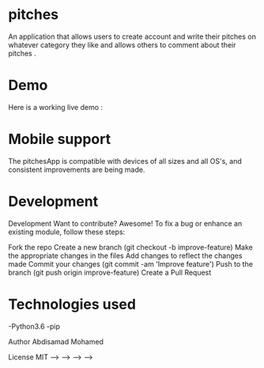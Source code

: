 # pitches
An application that allows users to create account and write their pitches on whatever category they like and allows others to comment about their pitches .

# Demo
Here is a working live demo :

# Mobile support
The pitchesApp is compatible with devices of all sizes and all OS's, and consistent improvements are being made.

 # Development
Development Want to contribute? Awesome! To fix a bug or enhance an existing module, follow these steps:

Fork the repo Create a new branch (git checkout -b improve-feature) Make the appropriate changes in the files Add changes to reflect the changes made Commit your changes (git commit -am 'Improve feature') Push to the branch (git push origin improve-feature) Create a Pull Request

# Technologies used
-Python3.6 -pip

Author
Abdisamad Mohamed

License
MIT --> --> --> -->